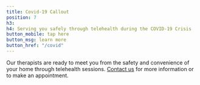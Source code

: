 ```yaml
---
title: Covid-19 Callout
position: 7
h3: 
h4: Serving you safely through telehealth during the COVID-19 Crisis
button_mobile: tap here
button_msg: learn more
button_href: "/covid"
---
```


Our therapists are ready to meet you from the safety and convenience of your home through telehealth sessions. [Contact us](about-us/contact/) for more information or to make an appointment.
